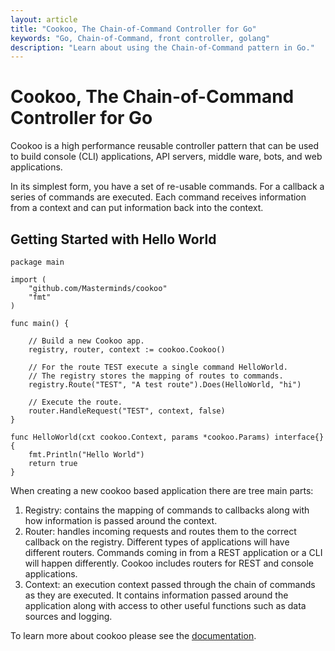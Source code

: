 ```yaml
---
layout: article
title: "Cookoo, The Chain-of-Command Controller for Go"
keywords: "Go, Chain-of-Command, front controller, golang"
description: "Learn about using the Chain-of-Command pattern in Go."
---
```

# Cookoo, The Chain-of-Command Controller for Go

Cookoo is a high performance reusable controller pattern that can be used to build console (CLI) applications, API servers, middle ware, bots, and web applications.

In its simplest form, you have a set of re-usable commands. For a callback a series of commands are executed. Each command receives information from a context and can put information back into the context.

## Getting Started with Hello World

    package main

    import (
        "github.com/Masterminds/cookoo"
        "fmt"
    )

    func main() {

        // Build a new Cookoo app.
        registry, router, context := cookoo.Cookoo()

        // For the route TEST execute a single command HelloWorld.
        // The registry stores the mapping of routes to commands.
        registry.Route("TEST", "A test route").Does(HelloWorld, "hi")

        // Execute the route.
        router.HandleRequest("TEST", context, false)
    }

    func HelloWorld(cxt cookoo.Context, params *cookoo.Params) interface{} {
        fmt.Println("Hello World")
        return true
    }

When creating a new cookoo based application there are tree main parts:

1. Registry: contains the mapping of commands to callbacks along with how information is passed around the context.
2. Router: handles incoming requests and routes them to the correct callback on the registry. Different types of applications will have different routers. Commands coming in from a REST application or a CLI will happen differently. Cookoo includes routers for REST and console applications.
2. Context: an execution context passed through the chain of commands as they are executed. It contains information passed around the application along with access to other useful functions such as data sources and logging.

To learn more about cookoo please see the [documentation](http://godoc.org/github.com/Masterminds/cookoo).